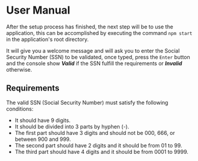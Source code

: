 # User Manual

After the setup process has finished, the next step will be to use the application, this can be accomplished by executing the command `npm start` in the application's root directory.

It will give you a welcome message and will ask you to enter the Social Security Number (SSN) to be validated, once typed, press the `Enter` button and the console show ***Valid*** if the SSN fulfill the requirements or ***Invalid*** otherwise.

## Requirements

The valid SSN (Social Security Number) must satisfy the following conditions:

- It should have 9 digits.
- It should be divided into 3 parts by hyphen (-).
- The first part should have 3 digits and should not be 000, 666, or between 900 and 999.
- The second part should have 2 digits and it should be from 01 to 99.
- The third part should have 4 digits and it should be from 0001 to 9999.
